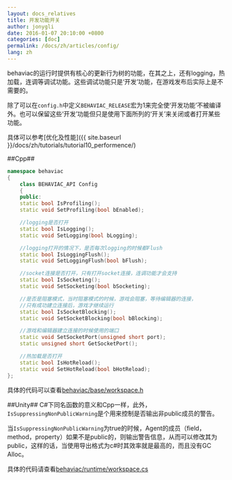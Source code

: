 ```yaml
---
layout: docs_relatives
title: 开发功能开关
author: jonygli
date: 2016-01-07 20:10:00 +0800
categories: [doc]
permalink: /docs/zh/articles/config/
lang: zh
---
```


behaviac的运行时提供有核心的更新行为树的功能，在其之上，还有logging，热加载，连调等调试功能。这些调试功能只是‘开发’功能，在游戏发布后实际上是不需要的。

除了可以在`config.h`中定义`BEHAVIAC_RELEASE`宏为1来完全使‘开发功能’不被编译外。也可以保留这些‘开发’功能但只是使用下面所列的‘开关’来关闭或者打开某些功能。

具体可以参考[优化及性能]({{ site.baseurl }}/docs/zh/tutorials/tutorial10_performence/)

##Cpp##

```cpp
namespace behaviac
{
    class BEHAVIAC_API Config
    {
    public:
    static bool IsProfiling();
    static void SetProfiling(bool bEnabled);

    //logging是否打开
    static bool IsLogging();
    static void SetLogging(bool bLogging);

    //logging打开的情况下，是否每次logging的时候都Flush
    static bool IsLoggingFlush();
    static void SetLoggingFlush(bool bFlush);

    //socket连接是否打开，只有打开socket连接，连调功能才会支持
    static bool IsSocketing();
    static void SetSocketing(bool bSocketing);

    //是否是阻塞模式，当时阻塞模式的时候，游戏会阻塞，等待编辑器的连接，
    //只有成功建立连接后，游戏才继续运行
    static bool IsSocketBlocking();
    static void SetSocketBlocking(bool bBlocking);

    //游戏和编辑器建立连接的时候使用的端口
    static void SetSocketPort(unsigned short port);
    static unsigned short GetSocketPort();

    //热加载是否打开
    static bool IsHotReload();
    static void SetHotReload(bool bHotReload);
};
```


具体的代码可以查看[behaviac/base/workspace.h]({{site.repository}}/blob/master/inc/behaviac/base/workspace.h)

##Unity##
C#下同名函数的意义和Cpp一样，此外，`IsSuppressingNonPublicWarning`是个用来控制是否输出非public成员的警告。

当`IsSuppressingNonPublicWarning`为true的时候，Agent的成员（field，method，property）如果不是public的，则输出警告信息，从而可以修改其为public，这样的话，当使用导出格式为c#时其效率就是最高的，而且没有GC Alloc。


具体的代码请查看[behaviac/runtime/workspace.cs]({{site.repository}}/blob/master/integration/unity/Assets/Scripts/behaviac/runtime/Workspace.cs)
